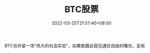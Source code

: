 ﻿---
weight: 
title: "BTC股票"
description: "BTC也许是一场“伟大的社会实验”，如果能籍此窥见通往自由的曙光，足矣"
date: 2022-03-25T21:57:40+08:00
lastmod: 2022-03-25T16:45:40+08:00
draft: false
authors: ["Metabd"]
featuredImage: "btcgupiao.png"
link: ""
tags: ["微博","BTC股票"]
categories: ["navigation"]
navigation: ["微博"]
lightgallery: true
toc: true
pinned: false
recommend: false
recommend1: false
---
BTC也许是一场“伟大的社会实验”，如果能籍此窥见通往自由的曙光，足矣
